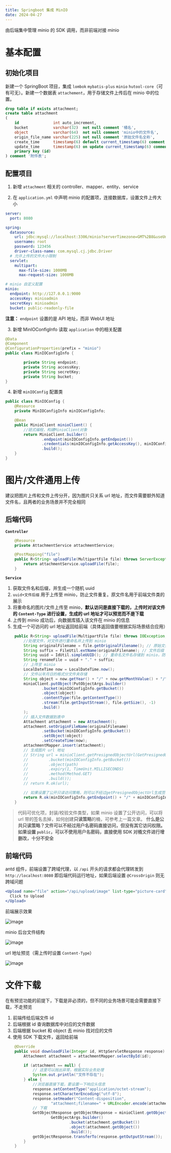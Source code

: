 ```yaml
---
title: Springboot 集成 MinIO
date: 2024-04-27
---
```


由后端集中管理 minio 的 SDK 调用，而非前端对接 minio

# 基本配置

## 初始化项目

新建一个 SpringBoot 项目，集成 `lombok` `mybatis-plus` `minio` `hutool-core`（可有可无）。新建一个数据表 `attachement`，用于存储文件上传后在 minio 中的位置。

```sql
drop table if exists attachment;
create table attachment
(
    id               int auto_increment,
    bucket           varchar(32)  not null comment '桶名',
    object           varchar(64)  not null comment 'minio中的文件名',
    origin_file_name varchar(225) not null comment '原始文件名全称',
    create_time      timestamp(6) default current_timestamp(6) comment '创建时间',
    update_time      timestamp(6) on update current_timestamp(6) comment '更新时间',
    primary key (id)
) comment '附件表';
```

## 配置项目

1. 新增 `attachment` 相关的 controller、mapper、entity、service

2. 在 `application.yml` 中声明 minio 的配置项，连接数据库，设置文件上传大小

```yml
server:
  port: 8080

spring:
  datasource:
    url: jdbc:mysql://localhost:3306/minio?serverTimezone=GMT%2B8&useUnicode=true&characterEncoding=utf8&useSSL=false&allowPublicKeyRetrieval=true
    username: root
    password: 123456
    driver-class-name: com.mysql.cj.jdbc.Driver
  # 允许上传的文件大小限制
  servlet:
    multipart:
      max-file-size: 1000MB
      max-request-size: 1000MB

# minio 自定义配置
minio:
  endpoint: http://127.0.0.1:9000
  accessKey: minioadmin
  secretKey: minioadmin
  bucket: public-readonly-file
```

**注意：** `endpoint` 设置的是 API 地址，而非 WebUI 地址

3. 新增 MinIOConfigInfo 读取 `application` 中的相关配置

```java
@Data
@Component
@ConfigurationProperties(prefix = "minio")
public class MinIOConfigInfo {

        private String endpoint;
        private String accessKey;
        private String secretKey;
        private String bucket;
}
```

4. 新增 `minIOConfig` 配置类

```java
public class MinIOConfig {
    @Resource
    private MinIOConfigInfo minIOConfigInfo;

    @Bean
    public MinioClient minioClient() {
        //链式编程，构建MinioClient对象
        return MinioClient.builder()
                .endpoint(minIOConfigInfo.getEndpoint())
                .credentials(minIOConfigInfo.getAccessKey(), minIOConfigInfo.getSecretKey())
                .build();
    }
}
```

# 图片/文件通用上传

建议把图片上传和文件上传分开，因为图片只关系 url 地址，而文件需要额外知道文件名，且两者的业务场景并不完全相同

## 后端代码

**`Controller`**

```java
    @Resource
    private AttachmentService attachmentService;

    @PostMapping("file")
    public R<String> uploadFile(MultipartFile file) throws ServerException, InsufficientDataException, ErrorResponseException, IOException, NoSuchAlgorithmException, InvalidKeyException, InvalidResponseException, XmlParserException, InternalException {
        return attachmentService.uploadFile(file);
    }
```

**`Service`**

1. 获取文件名和后缀，并生成一个随机 uuid
2. `uuid+文件后缀` 用于上传至 minio，防止文件重复。原文件名用于前端文件类的展示
3. 将重命名的图片/文件上传至 minio，**默认访问是直接下载的，上传时对该文件的 `Content-Type` 进行设置，生成的 url 地址才可以预览而不是下载**
4. 上传到 minio 成功后，向数据库插入该文件在 minio 的信息
5. 生成一个可访问的 url 地址返回给前端（具体返回值要根据实际场景结合应用）

```java
    public R<String> uploadFile(MultipartFile file) throws IOException, ServerException, InsufficientDataException, ErrorResponseException, NoSuchAlgorithmException, InvalidKeyException, InvalidResponseException, XmlParserException, InternalException {
        //处理文件，对文件进行重命名并上传到 minio
        String originalFilename = file.getOriginalFilename(); // 原始文件全称
        String suffix = FileUtil.extName(originalFilename); // 文件后缀
        String uuid = IdUtil.simpleUUID(); // 重命名文件名存储到 minio，防止上传的文件名重复
        String renameFile = uuid + "." + suffix;
        // 上传至 minio
        LocalDateTime now = LocalDateTime.now();
        // 文件以年月日的格式分文件夹存储
        String object = now.getYear() + "/" + now.getMonthValue() + "/" + now.getDayOfMonth() + "/" + renameFile;
        minioClient.putObject(PutObjectArgs.builder()
                .bucket(minIOConfigInfo.getBucket())
                .object(object)
                .contentType(file.getContentType())
                .stream(file.getInputStream(), file.getSize(), -1)
                .build()
        );
        // 插入文件数据到表中
        Attachment attachment = new Attachment();
        attachment.setOriginFileName(originalFilename)
                .setBucket(minIOConfigInfo.getBucket())
                .setObject(object)
                .setCreateTime(now);
        attachmentMapper.insert(attachment);
        // 生成图片 url 地址
        // String url = minioClient.getPresignedObjectUrl(GetPresignedObjectUrlArgs.builder()
        //         .bucket(minIOConfigInfo.getBucket())
        //         .object(path)
        //         .expiry(1, TimeUnit.MILLISECONDS)
        //         .method(Method.GET)
        //         .build());
        // return R.ok(url);

        // 如果设置了公开只读访问策略，则可以不经过getPresignedObjectUrl生成签名，直接访问即可
        return R.ok(minIOConfigInfo.getEndpoint() + "/" + minIOConfigInfo.getBucket() + "/" + object);
    }
```

> 代码可优化项，封装/校验文件类型，如果 minio 设置了公开访问，可以将 url 带的签名去掉，如何创建**只读策略**的桶，可参考上一篇文章。 **什么是公共只读策略？文件可以不经过用户名密码直接访问，但没有其它访问权限。如果设置 `public`，可以不使用用户名密码，直接使用 SDK 对桶文件进行增删改，十分不安全**

## 前端代码

antd 组件，前端设置了跨域代理，以 `/api` 开头的请求都会代理转发到 `http://localhost:8080` 即后端代码运行地址，如果后端设置 `@CrossOrigin` 则无跨域问题

```jsx
<Upload name="file" action="/api/upload/image" list-type="picture-card">
  Click to Upload
</Upload>
```

前端展示效果

![image](https://static.jsonq.top/2024/10/21/171412293_baadcc36-27ee-493e-95c6-f8b8392d6534.png)

minio 后台文件结构

![image](https://static.jsonq.top/2024/10/21/171412371_695f9be2-8f20-44ef-a739-1ef701b62ba2.png)

url 地址预览（需上传时设置 `Content-Type`）

![image](https://static.jsonq.top/2024/10/21/171412477_c3548771-a8ce-4aa0-a51d-cbfe39a72956.png)

# 文件下载

在有预览功能的前提下，下载是非必须的，但不同的业务场景可能会需要直接下载，不走预览

1. 前端传给后端文件 id
2. 后端根据 id 查询数据库中对应的文件数据
3. 后端根据 bucket 和 object 去 minio 找对应的文件
4. 使用 SDK 下载文件，返回给前端

```java
    @Override
    public void downloadFile(Integer id, HttpServletResponse response) throws ServerException, InsufficientDataException, ErrorResponseException, IOException, NoSuchAlgorithmException, InvalidKeyException, InvalidResponseException, XmlParserException, InternalException {
        Attachment attachment = attachmentMapper.selectById(id);

        if (attachment == null) {
            // 这里可以抛出异常，根据实际业务处理
            System.out.println("文件不存在");
        } else {
            //浏览器直接下载，要设置一下响应头信息
            response.setContentType("application/octet-stream");
            response.setCharacterEncoding("utf-8");
            response.setHeader("Content-disposition",
                    "attachment;filename=" + URLEncoder.encode(attachment.getObject(), StandardCharsets.UTF_8));
            // 下载
            GetObjectResponse getObjectResponse = minioClient.getObject(
                    GetObjectArgs.builder()
                            .bucket(attachment.getBucket())
                            .object(attachment.getObject())
                            .build());
            getObjectResponse.transferTo(response.getOutputStream());
        }
    }
```

